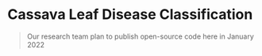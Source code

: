 # Cassava Leaf Disease Classification
> Our research team plan to publish open-source code here in January 2022
